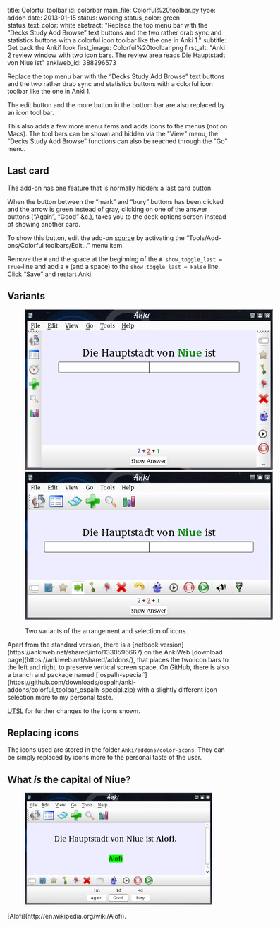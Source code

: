 title: Colorful toolbar
id: colorbar
main_file: Colorful%20toolbar.py
type: addon
date: 2013-01-15
status: working
status_color: green
status_text_color: white
abstract: "Replace the top menu bar with the “Decks Study Add Browse”
text buttons and the two rather drab sync and statistics buttons with
a colorful icon toolbar like the one in Anki 1."
subtitle: Get back the Anki1 look
first_image: Colorful%20toolbar.png
first_alt: "Anki 2 review window with two icon bars. The review area
reads Die Hauptstadt von Niue ist"
ankiweb_id: 388296573

Replace the top menu bar with the “Decks Study Add Browse” text
buttons and the two rather drab sync and statistics buttons with a
colorful icon toolbar like the one in Anki 1.

The edit button and the more button in the bottom bar are also
replaced by an icon tool bar.

This also adds a few more menu items and adds icons to the menus (not on Macs).
The tool bars can be shown and hidden via the "View" menu, the “Decks
Study Add Browse” functions can also be reached through the "Go" menu.

## Last card

The add-on has one feature that is normally hidden: a last card
button.

When the button between the “mark” and “bury” buttons has been clicked
and the arrow is green instead of gray, clicking on one of the answer
buttons (“Again”, “Good” &c.), takes you to the deck options screen
instead of showing another card.

To show this button, edit the add-on
[source](https://github.com/ospalh/anki-addons/blob/master/Colorful%20toolbar.py)
by activating the “Tools/Add-ons/Colorful toolbars/Edit...” menu item.

Remove the `#` and the space at the beginning of the  `#
show_toggle_last = True`-line  and add a `#` (and a space) to the
`show_toggle_last = False` line. Click “Save” and restart Anki.


## Variants

<figure style="width:562px;" class="clear">

<img src="images/toolbar%20netbook.png"
alt="Anki 2 with the tool bar at the left and right.  The review area
reads Die Hauptstadt von Niue ist">
<img src="images/toolbar%20ospalh.png"
alt="Anki 2 with a study icon and an undo icon.  The
review area reads Die Hauptstadt von Niue ist">
<figcaption>
    Two variants of the arrangement and selection of icons.
    </figcaption>
</figure>
Apart from the standard version, there is a
[netbook version](https://ankiweb.net/shared/info/1330596667)
on the AnkiWeb
[download page](https://ankiweb.net/shared/addons/), that places
the two icon bars to the left and right, to preserve vertical screen
space. On GitHub, there is also a branch and package named
[`ospalh-special`](https://github.com/downloads/ospalh/anki-addons/colorful_toolbar_ospalh-special.zip)
with a slightly different icon selection more to my personal taste.


[UTSL](http://www.jargon.net/jargonfile/u/UTSL.html) for further
changes to the icons shown.

## Replacing icons

The icons used are stored in the folder
`Anki/addons/color-icons`. They can be simply replaced by icons more to the
personal taste of the user.

## What *is* the capital of Niue?

<figure><img src="images/Niue%20Alofi.png" alt="Anki
2. The review area reads Die Hauptstadt von Niue ist Alofi"> </figure>
[Alofi](http://en.wikipedia.org/wiki/Alofi).
